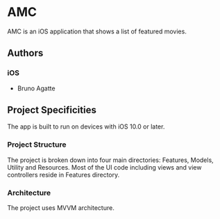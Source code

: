 # AMC

AMC is an iOS application that shows a list of featured movies.

## Authors

### iOS

- Bruno Agatte

## Project Specificities

The app is built to run on devices with iOS 10.0 or later.

### Project Structure

The project is broken down into four main directories: Features, Models, Utility and Resources. Most of the UI code including views and view controllers reside in Features directory.

### Architecture

The project uses MVVM architecture.